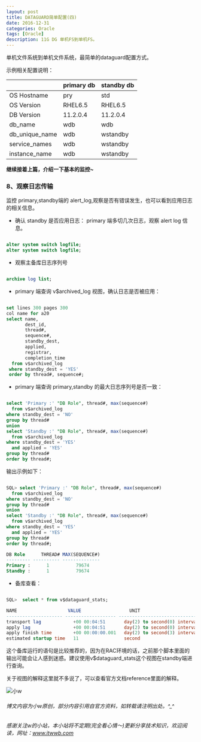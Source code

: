 ```yaml
---
layout: post
title: DATAGUARD简单配置(四)
date: 2016-12-31
categories: Oracle
tags: [Oracle]
description: 11G DG 单机FS到单机FS。
---
```



单机文件系统到单机文件系统，最简单的dataguard配置方式。
 
示例相关配置说明：

|               | primary db  |standby db
|:--------------|:------------|:-----------
|OS Hostname    | pry         |std
|OS Version     | RHEL6.5     |RHEL6.5                           
|DB Version     | 11.2.0.4    |11.2.0.4
|db_name        | wdb         |wdb
|db_unique_name | wdb         |wstandby
|service_names  | wdb         |wstandby
|instance_name  | wdb         |wstandby
               


**继续接着上篇，介绍一下基本的监控~**

### 8、观察日志传输

监控 primary,standby端的 alert_log,观察是否有错误发生，也可以看到应用日志的相关信息。

- 确认 standby 是否应用日志：
primary 端多切几次日志，观察 alert log 信息。

```sql

alter system switch logfile;
alter system switch logfile;

```

- 观察主备库日志序列号

```sql

archive log list;

```

- primary 端查询 v$archived_log 视图，确认日志是否被应用：

```sql

set lines 300 pages 300
col name for a20
select name,
       dest_id,
       thread#,
       sequence#,
       standby_dest,
       applied,
       registrar,
       completion_time
  from v$archived_log
 where standby_dest = 'YES'
 order by thread#, sequence#;

```
 
- primary 端查询 primary,standby 的最大日志序列号是否一致：

```sql

select 'Primary :' "DB Role", thread#, max(sequence#)
  from v$archived_log
where standby_dest = 'NO'
group by thread#
union
select 'Standby :' "DB Role", thread#, max(sequence#)
  from v$archived_log
where standby_dest = 'YES'
  and applied = 'YES'
group by thread#
order by thread#;

```

输出示例如下：

```sql

SQL> select 'Primary :' "DB Role", thread#, max(sequence#)
  from v$archived_log
where standby_dest = 'NO'
group by thread#
union
select 'Standby :' "DB Role", thread#, max(sequence#)
  from v$archived_log
where standby_dest = 'YES'
  and applied = 'YES'
group by thread#
order by thread#; 

DB Role      THREAD# MAX(SEQUENCE#)
--------- ---------- --------------
Primary :      1          79674
Standby :      1          79674

```

- 备库查看：

```sql

SQL>  select * from v$dataguard_stats;

NAME                   VALUE                  UNIT                            TIME_COMPUTED     DATUM_TIME
--------------------- ------------------- ------------------------------ -------------------- ---------------------
transport lag            +00 00:04:51       day(2) to second(0) interval   08/19/2017 03:00:41  08/19/2017 03:00:32
apply lag                +00 00:04:51       day(2) to second(0) interval   08/19/2017 03:00:41  08/19/2017 03:00:32
apply finish time        +00 00:00:00.001   day(2) to second(3) interval   08/19/2017 03:00:41
estimated startup time   11                 second                         08/19/2017 03:00:41

```

这个备库运行的语句是比较推荐的，因为在RAC环境的话，之前那个脚本里面的输出可能会让人感到迷惑。建议使用v$dataguard_stats这个视图在standby端进行查询。

关于视图的解释这里就不多说了，可以查看官方文档reference里面的解释。

![小w](https://wx2.sinaimg.cn/mw1024/891ecf4fly1fr361nvrcnj207w07sad7.jpg)

###### 博文内容为小w原创，部分内容引用自官方资料，如转载请注明出处。^_^

###### 感谢关注w的小站，本小站将不定期(完全看心情～)更新分享技术知识，欢迎阅读，网址：www.itwwb.com



